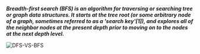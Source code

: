 ***Breadth-first search (BFS) is an algorithm for traversing or searching tree or graph data structures. 
It starts at the tree root (or some arbitrary node of a graph, 
sometimes referred to as a 'search key'[1]), 
and explores all of the neighbor nodes at the present depth prior to moving on to the nodes at the next depth level.***




![DFS-VS-BFS](https://user-images.githubusercontent.com/37740006/108905617-1f512080-764a-11eb-9a07-9be6e0d6a501.png)

